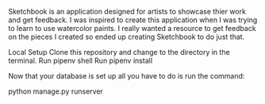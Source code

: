 Sketchbook is an application designed for artists to showcase thier work and get feedback. I was inspired to create this application when I was trying to learn to use watercolor paints. I really wanted a resource to get feedback on the pieces I created so ended up creating Sketchbook to do just that.

Local Setup
Clone this repository and change to the directory in the terminal.
Run pipenv shell
Run pipenv install

Now that your database is set up all you have to do is run the command:

python manage.py runserver
